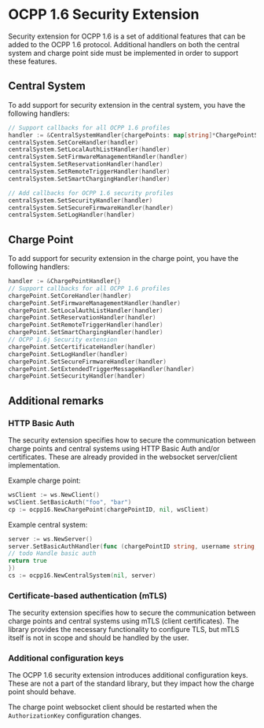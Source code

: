 # OCPP 1.6 Security Extension

Security extension for OCPP 1.6 is a set of additional features that can be added to the OCPP 1.6 protocol.
Additional handlers on both the central system and charge point side must be implemented in order to support these
features.

## Central System

To add support for security extension in the central system, you have the following handlers:

```go
// Support callbacks for all OCPP 1.6 profiles
handler := &CentralSystemHandler{chargePoints: map[string]*ChargePointState{}}
centralSystem.SetCoreHandler(handler)
centralSystem.SetLocalAuthListHandler(handler)
centralSystem.SetFirmwareManagementHandler(handler)
centralSystem.SetReservationHandler(handler)
centralSystem.SetRemoteTriggerHandler(handler)
centralSystem.SetSmartChargingHandler(handler)

// Add callbacks for OCPP 1.6 security profiles
centralSystem.SetSecurityHandler(handler)
centralSystem.SetSecureFirmwareHandler(handler)
centralSystem.SetLogHandler(handler)

```

## Charge Point

To add support for security extension in the charge point, you have the following handlers:

```go
handler := &ChargePointHandler{}
// Support callbacks for all OCPP 1.6 profiles
chargePoint.SetCoreHandler(handler)
chargePoint.SetFirmwareManagementHandler(handler)
chargePoint.SetLocalAuthListHandler(handler)
chargePoint.SetReservationHandler(handler)
chargePoint.SetRemoteTriggerHandler(handler)
chargePoint.SetSmartChargingHandler(handler)
// OCPP 1.6j Security extension
chargePoint.SetCertificateHandler(handler)
chargePoint.SetLogHandler(handler)
chargePoint.SetSecureFirmwareHandler(handler)
chargePoint.SetExtendedTriggerMessageHandler(handler)
chargePoint.SetSecurityHandler(handler)

```

## Additional remarks

### HTTP Basic Auth

The security extension specifies how to secure the communication between charge points and central systems
using HTTP Basic Auth and/or certificates. These are already provided in the websocket server/client
implementation.

Example charge point:

```go
wsClient := ws.NewClient()
wsClient.SetBasicAuth("foo", "bar")
cp := ocpp16.NewChargePoint(chargePointID, nil, wsClient)
```

Example central system:

```go
server := ws.NewServer()
server.SetBasicAuthHandler(func (chargePointID string, username string, password string) bool {
// todo Handle basic auth
return true
})
cs := ocpp16.NewCentralSystem(nil, server)
```

### Certificate-based authentication (mTLS)

The security extension specifies how to secure the communication between charge points and central systems
using mTLS (client certificates). The library provides the necessary functionality to configure TLS,
but mTLS itself is not in scope and should be handled by the user.

### Additional configuration keys

The OCPP 1.6 security extension introduces additional configuration keys.
These are not a part of the standard library, but they impact how the charge point should behave.

The charge point websocket client should be restarted when the `AuthorizationKey` configuration changes.


